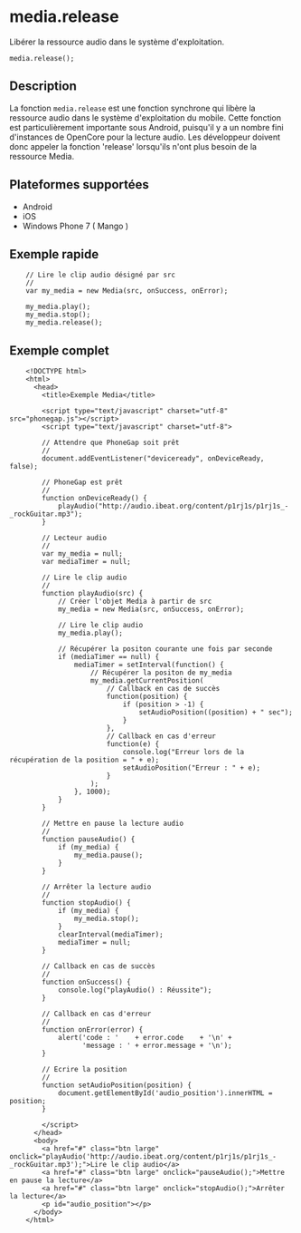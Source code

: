 media.release
=============

Libérer la ressource audio dans le système d'exploitation.

    media.release();


Description
-----------

La fonction `media.release` est une fonction synchrone qui libère la ressource audio dans le système d'exploitation du mobile.  Cette fonction est particulièrement importante sous Android, puisqu'il y a un nombre fini d'instances de OpenCore pour la lecture audio. Les développeur doivent donc appeler la fonction 'release' lorsqu'ils n'ont plus besoin de la ressource Media.

Plateformes supportées
----------------------

- Android
- iOS
- Windows Phone 7 ( Mango )
    
Exemple rapide
--------------

        // Lire le clip audio désigné par src
        //
        var my_media = new Media(src, onSuccess, onError);
        
        my_media.play();
        my_media.stop();
        my_media.release();

Exemple complet
---------------

        <!DOCTYPE html>
        <html>
          <head>
            <title>Exemple Media</title>
        
            <script type="text/javascript" charset="utf-8" src="phonegap.js"></script>
            <script type="text/javascript" charset="utf-8">
        
            // Attendre que PhoneGap soit prêt
            //
            document.addEventListener("deviceready", onDeviceReady, false);
        
            // PhoneGap est prêt
            //
            function onDeviceReady() {
                playAudio("http://audio.ibeat.org/content/p1rj1s/p1rj1s_-_rockGuitar.mp3");
            }
        
            // Lecteur audio
            //
            var my_media = null;
            var mediaTimer = null;
        
            // Lire le clip audio
            //
            function playAudio(src) {
                // Créer l'objet Media à partir de src
                my_media = new Media(src, onSuccess, onError);
        
                // Lire le clip audio
                my_media.play();
        
                // Récupérer la positon courante une fois par seconde
                if (mediaTimer == null) {
                    mediaTimer = setInterval(function() {
                        // Récupérer la positon de my_media
                        my_media.getCurrentPosition(
                            // Callback en cas de succès
                            function(position) {
                                if (position > -1) {
                                    setAudioPosition((position) + " sec");
                                }
                            },
                            // Callback en cas d'erreur
                            function(e) {
                                console.log("Erreur lors de la récupération de la position = " + e);
                                setAudioPosition("Erreur : " + e);
                            }
                        );
                    }, 1000);
                }
            }
        
            // Mettre en pause la lecture audio
            // 
            function pauseAudio() {
                if (my_media) {
                    my_media.pause();
                }
            }
        
            // Arrêter la lecture audio
            // 
            function stopAudio() {
                if (my_media) {
                    my_media.stop();
                }
                clearInterval(mediaTimer);
                mediaTimer = null;
            }
        
            // Callback en cas de succès
            //
            function onSuccess() {
                console.log("playAudio() : Réussite");
            }
        
            // Callback en cas d'erreur
            //
            function onError(error) {
                alert('code : '    + error.code    + '\n' + 
                      'message : ' + error.message + '\n');
            }
        
            // Ecrire la position
            // 
            function setAudioPosition(position) {
                document.getElementById('audio_position').innerHTML = position;
            }
        
            </script>
          </head>
          <body>
            <a href="#" class="btn large" onclick="playAudio('http://audio.ibeat.org/content/p1rj1s/p1rj1s_-_rockGuitar.mp3');">Lire le clip audio</a>
            <a href="#" class="btn large" onclick="pauseAudio();">Mettre en pause la lecture</a>
            <a href="#" class="btn large" onclick="stopAudio();">Arrêter la lecture</a>
            <p id="audio_position"></p>
          </body>
        </html>
